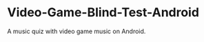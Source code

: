Video-Game-Blind-Test-Android
=============================

A music quiz with video game music on Android.
